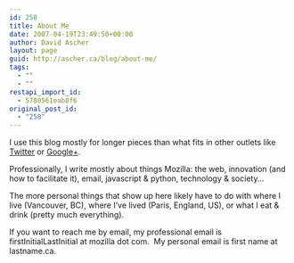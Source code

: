 ```yaml
---
id: 258
title: About Me
date: 2007-04-19T23:49:50+00:00
author: David Ascher
layout: page
guid: http://ascher.ca/blog/about-me/
tags:
  - ""
  - ""
restapi_import_id:
  - 5780561eab8f6
original_post_id:
  - "258"
---
```

I use this blog mostly for longer pieces than what fits in other outlets like [Twitter](http://twitter.com/davidascher) or [Google+](https://plus.google.com/u/0/102909852059964718269/).

Professionally, I write mostly about things Mozilla: the web, innovation (and how to facilitate it), email, javascript & python, technology & society&#8230;

The more personal things that show up here likely have to do with where I live (Vancouver, BC), where I&#8217;ve lived (Paris, England, US), or what I eat & drink (pretty much everything).

If you want to reach me by email, my professional email is firstInitialLastInitial at mozilla dot com.  My personal email is first name at lastname.ca.